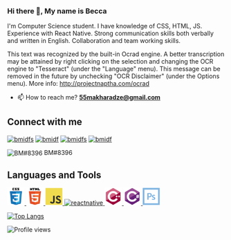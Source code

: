 ### Hi there 👋, My name is Becca

I'm Computer Science student.
I have knowledge of CSS, HTML, JS.
Experience with React Native.
Strong communication skills both verbally and written in English. Collaboration and team working skills.

This text was recognized by the built-in Ocrad engine. A better transcription may be attained by right clicking on the selection and changing the OCR engine to "Tesseract" (under the "Language" menu). This message can be removed in the future by unchecking "OCR Disclaimer" (under the Options menu). More info: http://projectnaptha.com/ocrad

- 📫 How to reach me? **55makharadze@gmail.com**

## Connect with me
<p align="left">
<a href="https://twitter.com/bmidfs" target="blank"><img align="center" src="https://raw.githubusercontent.com/rahuldkjain/github-profile-readme-generator/master/src/images/icons/Social/twitter.svg" alt="bmidfs" height="30" width="40" /></a>
<a href="https://linkedin.com/in/bmidf" target="blank"><img align="center" src="https://raw.githubusercontent.com/rahuldkjain/github-profile-readme-generator/master/src/images/icons/Social/linked-in-alt.svg" alt="bmidf" height="30" width="40" /></a>
<a href="https://fb.com/bmidfs" target="blank"><img align="center" src="https://raw.githubusercontent.com/rahuldkjain/github-profile-readme-generator/master/src/images/icons/Social/facebook.svg" alt="bmidfs" height="30" width="40" /></a>
<a href="https://instagram.com/bmidf" target="blank"><img align="center" src="https://raw.githubusercontent.com/rahuldkjain/github-profile-readme-generator/master/src/images/icons/Social/instagram.svg" alt="bmidf" height="30" width="40" /></a>
</p>
<p>
<a  target="blank"><img align="center" src="https://raw.githubusercontent.com/rahuldkjain/github-profile-readme-generator/master/src/images/icons/Social/discord.svg"  alt="BM#8396" height="30" width="40" /> BM#8396 </a></p>

## Languages and Tools
<p align="left"> 
   <a href="https://www.w3schools.com/css/" target="_blank" rel="noreferrer"> 
    <img src="https://raw.githubusercontent.com/devicons/devicon/master/icons/css3/css3-original-wordmark.svg" alt="css3" width="40" height="40"/> </a> 
  <a href="https://www.w3.org/html/" target="_blank" rel="noreferrer">
    <img src="https://raw.githubusercontent.com/devicons/devicon/master/icons/html5/html5-original-wordmark.svg" alt="html5" width="40" height="40"/> </a> 
  <a href="https://developer.mozilla.org/en-US/docs/Web/JavaScript" target="_blank" rel="noreferrer">
    <img src="https://raw.githubusercontent.com/devicons/devicon/master/icons/javascript/javascript-original.svg" alt="javascript" width="40" height="40"/> </a> 
  <a href="https://reactnative.dev/" target="_blank" rel="noreferrer">
    <img src="https://reactnative.dev/img/header_logo.svg" alt="reactnative" width="40" height="40"/> </a> 
  <a href="https://www.w3schools.com/cpp/" target="_blank" rel="noreferrer">
    <img src="https://raw.githubusercontent.com/devicons/devicon/master/icons/cplusplus/cplusplus-original.svg" alt="cplusplus" width="40" height="40"/> </a> 
  <a href="https://www.w3schools.com/cs/" target="_blank" rel="noreferrer"> 
    <img src="https://raw.githubusercontent.com/devicons/devicon/master/icons/csharp/csharp-original.svg" alt="csharp" width="40" height="40"/> </a> 
   <a href="https://www.photoshop.com/en" target="_blank" rel="noreferrer">
    <img src="https://raw.githubusercontent.com/devicons/devicon/master/icons/photoshop/photoshop-line.svg" alt="photoshop" width="40" height="40"/> </a> 
</p>

[![Top Langs](https://github-readme-stats.vercel.app/api/top-langs/?username=bmidf)](https://github.com/anuraghazra/github-readme-stats)

 ![Profile views](https://gpvc.arturio.dev/bmidf) 
